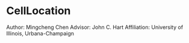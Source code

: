 CellLocation
============

Author: Mingcheng Chen
Advisor: John C. Hart
Affiliation: University of Illinois, Urbana-Champaign
